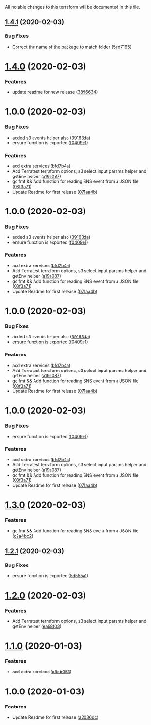 All notable changes to this terraform will be documented in this file.

## [1.4.1](https://github.com/JoshiiSinfield/go-helpers/compare/v1.4.0...v1.4.1) (2020-02-03)


### Bug Fixes

* Correct the name of the package to match folder ([5ed7195](https://github.com/JoshiiSinfield/go-helpers/commit/5ed719549a131e57b64b4e3afd83348d7b2220ca))

# [1.4.0](https://github.com/JoshiiSinfield/go-helpers/compare/v1.3.0...v1.4.0) (2020-02-03)


### Features

* update readme for new release ([3896634](https://github.com/JoshiiSinfield/go-helpers/commit/3896634a49879d0dda54d30e1ab698cfdd10bd43))

# 1.0.0 (2020-02-03)


### Bug Fixes

* added s3 events helper also ([39163da](https://github.com/JoshiiSinfield/go-helpers/commit/39163dac2a124b345a0dccc10c1f4f8fb1785bad))
* ensure function is exported ([f0409e1](https://github.com/JoshiiSinfield/go-helpers/commit/f0409e10d653b6c10e9c2d78cc41dae5b9998895))


### Features

* add extra services ([bfd7b4a](https://github.com/JoshiiSinfield/go-helpers/commit/bfd7b4a5f794252a01d2501d3972254b215a4e0a))
* Add Terratest terraform options, s3 select input params helper and getEnv helper ([a19a087](https://github.com/JoshiiSinfield/go-helpers/commit/a19a087919378548118566eae3ba35b6e983100b))
* go fmt && Add function for reading SNS event from a JSON file ([08f3a71](https://github.com/JoshiiSinfield/go-helpers/commit/08f3a714824fa3064f55a1d9c6151718554d5a15))
* Update Readme for first release ([071aa4b](https://github.com/JoshiiSinfield/go-helpers/commit/071aa4b0020ff6e1f291155c658911fc87ee7cae))

# 1.0.0 (2020-02-03)


### Bug Fixes

* added s3 events helper also ([39163da](https://github.com/JoshiiSinfield/go-helpers/commit/39163dac2a124b345a0dccc10c1f4f8fb1785bad))
* ensure function is exported ([f0409e1](https://github.com/JoshiiSinfield/go-helpers/commit/f0409e10d653b6c10e9c2d78cc41dae5b9998895))


### Features

* add extra services ([bfd7b4a](https://github.com/JoshiiSinfield/go-helpers/commit/bfd7b4a5f794252a01d2501d3972254b215a4e0a))
* Add Terratest terraform options, s3 select input params helper and getEnv helper ([a19a087](https://github.com/JoshiiSinfield/go-helpers/commit/a19a087919378548118566eae3ba35b6e983100b))
* go fmt && Add function for reading SNS event from a JSON file ([08f3a71](https://github.com/JoshiiSinfield/go-helpers/commit/08f3a714824fa3064f55a1d9c6151718554d5a15))
* Update Readme for first release ([071aa4b](https://github.com/JoshiiSinfield/go-helpers/commit/071aa4b0020ff6e1f291155c658911fc87ee7cae))

# 1.0.0 (2020-02-03)


### Bug Fixes

* added s3 events helper also ([39163da](https://github.com/JoshiiSinfield/go-helpers/commit/39163dac2a124b345a0dccc10c1f4f8fb1785bad))
* ensure function is exported ([f0409e1](https://github.com/JoshiiSinfield/go-helpers/commit/f0409e10d653b6c10e9c2d78cc41dae5b9998895))


### Features

* add extra services ([bfd7b4a](https://github.com/JoshiiSinfield/go-helpers/commit/bfd7b4a5f794252a01d2501d3972254b215a4e0a))
* Add Terratest terraform options, s3 select input params helper and getEnv helper ([a19a087](https://github.com/JoshiiSinfield/go-helpers/commit/a19a087919378548118566eae3ba35b6e983100b))
* go fmt && Add function for reading SNS event from a JSON file ([08f3a71](https://github.com/JoshiiSinfield/go-helpers/commit/08f3a714824fa3064f55a1d9c6151718554d5a15))
* Update Readme for first release ([071aa4b](https://github.com/JoshiiSinfield/go-helpers/commit/071aa4b0020ff6e1f291155c658911fc87ee7cae))

# 1.0.0 (2020-02-03)


### Bug Fixes

* ensure function is exported ([f0409e1](https://github.com/JoshiiSinfield/go-helpers/commit/f0409e10d653b6c10e9c2d78cc41dae5b9998895))


### Features

* add extra services ([bfd7b4a](https://github.com/JoshiiSinfield/go-helpers/commit/bfd7b4a5f794252a01d2501d3972254b215a4e0a))
* Add Terratest terraform options, s3 select input params helper and getEnv helper ([a19a087](https://github.com/JoshiiSinfield/go-helpers/commit/a19a087919378548118566eae3ba35b6e983100b))
* go fmt && Add function for reading SNS event from a JSON file ([08f3a71](https://github.com/JoshiiSinfield/go-helpers/commit/08f3a714824fa3064f55a1d9c6151718554d5a15))
* Update Readme for first release ([071aa4b](https://github.com/JoshiiSinfield/go-helpers/commit/071aa4b0020ff6e1f291155c658911fc87ee7cae))

# [1.3.0](https://github.com/JoshiiSinfield/go-helpers/compare/v1.2.1...v1.3.0) (2020-02-03)


### Features

* go fmt && Add function for reading SNS event from a JSON file ([c2a4bc2](https://github.com/JoshiiSinfield/go-helpers/commit/c2a4bc213b302d489e4394193c8c038634171c59))

## [1.2.1](https://github.com/JoshiiSinfield/go-helpers/compare/v1.2.0...v1.2.1) (2020-02-03)


### Bug Fixes

* ensure function is exported ([5d555a1](https://github.com/JoshiiSinfield/go-helpers/commit/5d555a1a02086d7e489e5a9b2652549969adde3f))

# [1.2.0](https://github.com/JoshiiSinfield/go-helpers/compare/v1.1.0...v1.2.0) (2020-02-03)


### Features

* Add Terratest terraform options, s3 select input params helper and getEnv helper ([ea98f03](https://github.com/JoshiiSinfield/go-helpers/commit/ea98f0343842b1520fbcdf3369794c79bb25792a))

# [1.1.0](https://github.com/JoshiiSinfield/go-helpers/compare/v1.0.0...v1.1.0) (2020-01-03)


### Features

* add extra services ([a8eb053](https://github.com/JoshiiSinfield/go-helpers/commit/a8eb053df62159303b742f99645fabc55ece4ad9))

# 1.0.0 (2020-01-03)


### Features

* Update Readme for first release ([a2036dc](https://github.com/JoshiiSinfield/go-helpers/commit/a2036dcb38050db3ce0e64badeb54e2934f24803))
